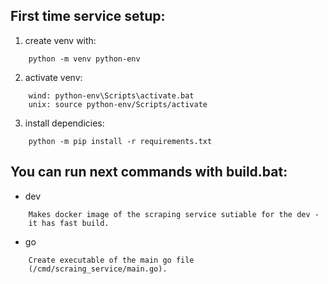 ## First time service setup:
1. create venv with: 
```
    python -m venv python-env
```
2. activate venv:
```
    wind: python-env\Scripts\activate.bat
    unix: source python-env/Scripts/activate
```
3. install dependicies:
```
    python -m pip install -r requirements.txt
```

## You can run next commands with build.bat:
- dev
```
    Makes docker image of the scraping service sutiable for the dev -
    it has fast build.
```

- go
```
    Create executable of the main go file
    (/cmd/scraing_service/main.go).
```
